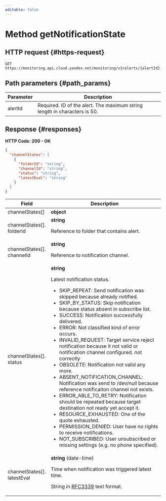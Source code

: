 ```yaml
---
editable: false
---
```


# Method getNotificationState

 

 
## HTTP request {#https-request}
```
GET https://monitoring.api.cloud.yandex.net/monitoring/v3/alerts/{alertId}:getNotificationState
```
 
## Path parameters {#path_params}
 
Parameter | Description
--- | ---
alertId | Required. ID of the alert.  The maximum string length in characters is 50.
 
## Response {#responses}
**HTTP Code: 200 - OK**

```json 
{
  "channelStates": [
    {
      "folderId": "string",
      "channelId": "string",
      "status": "string",
      "latestEval": "string"
    }
  ]
}
```

 
Field | Description
--- | ---
channelStates[] | **object**<br>
channelStates[].<br>folderId | **string**<br><p>Reference to folder that contains alert.</p> 
channelStates[].<br>channelId | **string**<br><p>Reference to notification channel.</p> 
channelStates[].<br>status | **string**<br><p>Latest notification status.</p> <ul> <li>SKIP_REPEAT: Send notification was skipped because already notified.</li> <li>SKIP_BY_STATUS: Skip notification because status absent in subscribe list.</li> <li>SUCCESS: Notification successfully delivered.</li> <li>ERROR: Not classified kind of error occurs.</li> <li>INVALID_REQUEST: Target service reject notification because it not valid or notification channel configured. not correctly</li> <li>OBSOLETE: Notification not valid any more.</li> <li>ABSENT_NOTIFICATION_CHANNEL: Notification was send to /dev/null because reference notificaiton channel not exists.</li> <li>ERROR_ABLE_TO_RETRY: Notification should be repeated because target destination not ready yet accept it.</li> <li>RESOURCE_EXHAUSTED: One of the quote exhausted.</li> <li>PERMISSION_DENIED: User have no rights to receive notifications.</li> <li>NOT_SUBSCRIBED: User unsubscribed or missing settings (e.g. no phone specified).</li> </ul> 
channelStates[].<br>latestEval | **string** (date-time)<br><p>Time when notification was triggered latest time.</p> <p>String in <a href="https://www.ietf.org/rfc/rfc3339.txt">RFC3339</a> text format.</p> 